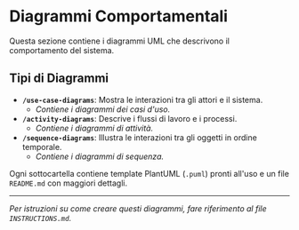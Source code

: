 # Diagrammi Comportamentali

Questa sezione contiene i diagrammi UML che descrivono il comportamento del sistema.

## Tipi di Diagrammi

-   **`/use-case-diagrams`**: Mostra le interazioni tra gli attori e il sistema.
    -   *Contiene i diagrammi dei casi d'uso.*
-   **`/activity-diagrams`**: Descrive i flussi di lavoro e i processi.
    -   *Contiene i diagrammi di attività.*
-   **`/sequence-diagrams`**: Illustra le interazioni tra gli oggetti in ordine temporale.
    -   *Contiene i diagrammi di sequenza.*

Ogni sottocartella contiene template PlantUML (`.puml`) pronti all'uso e un file `README.md` con maggiori dettagli.

---
*Per istruzioni su come creare questi diagrammi, fare riferimento al file `INSTRUCTIONS.md`.*
